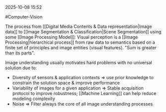 2025-10-08 15:52

#Computer-Vision

The process from [[Digital Media Contents & Data representation|Image data]] to [[Image Segmentation & Classification|Scene Segmentation]] using some [[Image Processing Model]]: Visual perception is a [[Image Processing|hierarchical process]] from raw data to semantics based on a finite set of principles and image entities (visual features). "Sum is greater than its parts".

Image understanding usually motivates hard problems with no universal solution due to:
- Diversity of sensors & application contexts => use prior knowledge to constrain the solution space & improve performance
- Variability of images for a given application => Stable acquisition protocol to improve robustness; [[Machine Learning]] can help reduce modeling complexity
- Noise => Filter always the core of all image understanding processes